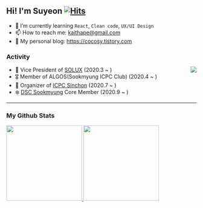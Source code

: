 

## Hi! I'm Suyeon [![Hits](https://hits.seeyoufarm.com/api/count/incr/badge.svg?url=https%3A%2F%2Fgithub.com%2Fmori8&count_bg=%2379C83D&title_bg=%23555555&icon=&icon_color=%23E7E7E7&title=hits&edge_flat=false)](https://hits.seeyoufarm.com)

- 🌱 I’m currently learning `React`, `Clean code`, `UX/UI Design`
- 📫 How to reach me: kaithape@gmail.com
- 🧐 My personal blog: https://cocosy.tistory.com

### Activity

<img align='right' src="http://mazassumnida.wtf/api/v2/generate_badge?boj=ccoco&cache=c">

- 🐧 Vice President of [SOLUX](https://sm-solux.github.io/) (2020.3 ~ )
- 🎖 Member of ALGOS(Sookmyung ICPC Club) (2020.4 ~ )
- 💚 Organizer of [ICPC Sinchon](http://icpc-sinchon.github.io/) (2020.7 ~ )
- ❄️ [DSC Sookmyung](https://www.facebook.com/dscsookmyung/) Core Member (2020.9 ~ )

<hr>

### My Github Stats

<a href="https://github.com/anuraghazra/github-readme-stats">
  <img src="https://github-readme-stats.vercel.app/api?username=mori8&theme=react&show_icons=true" height="200px">
</a>
<a href="https://github.com/anuraghazra/convoychat">
  <img src="https://github-readme-stats.vercel.app/api/top-langs/?username=mori8&theme=react&exclude_repo=CoronaCrawler,baekjoon_algorithm_python,Jagi,assignment" height="200px">
</a>
